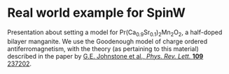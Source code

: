 # Real world example for SpinW 

Presentation about setting a model for 
Pr(Ca<sub>0.9</sub>Sr<sub>0.1</sub>)<sub>2</sub>Mn<sub>2</sub>O<sub>2</sub>, a half-doped bilayer manganite.
We use the Goodenough model of charge ordered antiferromagnetism, with the theory (as pertaining to this
material) described in the paper by 
[G.E. Johnstone et al., <i>Phys. Rev. Lett.</i> <b>109</b> 237202](https://arxiv.org/abs/1210.7108).

